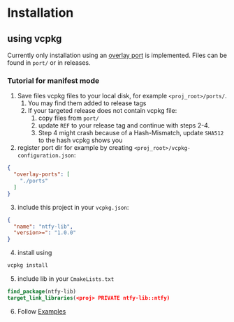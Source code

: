 # Installation

## using vcpkg

Currently only installation using an [overlay port](https://learn.microsoft.com/en-us/vcpkg/concepts/overlay-ports) is
implemented. Files can be found in `port/` or in releases.

### Tutorial for manifest mode

1. Save files vcpkg files to your local disk, for example `<proj_root>/ports/`.
    1. You may find them added to release tags
    2. If your targeted release does not contain vcpkg file:
        1. copy files from `port/`
        2. update `REF` to your release tag and continue with steps 2-4.
        3. Step 4 might crash because of a Hash-Mismatch, update `SHA512` to the hash vcpkg shows you
2. register port dir for example by creating `<proj_root>/vcpkg-configuration.json`:

```json
{
  "overlay-ports": [
    "./ports"
  ]
}
```

3. include this project in your `vcpkg.json`:

```json
{
  "name": "ntfy-lib",
  "version>=": "1.0.0"
}
```

4. install using

```bash
vcpkg install
```

5. include lib in your `CmakeLists.txt`

```cmake
find_package(ntfy-lib)
target_link_libraries(<proj> PRIVATE ntfy-lib::ntfy)
```

6. Follow [Examples](./examples.md)

